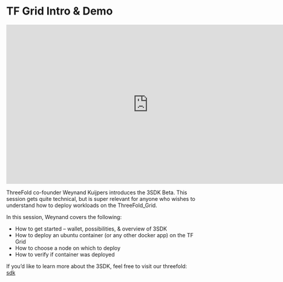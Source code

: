 # TF Grid Intro & Demo

<iframe width="750" height="421" src="https://www.youtube.com/embed/7m48_ERgxsg?start=25" frameborder="0" allow="accelerometer; autoplay; encrypted-media; gyroscope; picture-in-picture" allowfullscreen></iframe>

ThreeFold co-founder Weynand Kuijpers introduces the 3SDK Beta. This session gets quite technical, but is super relevant for anyone who wishes to understand how to deploy workloads on the ThreeFold_Grid.

In this session, Weynand covers the following:

- How to get started – wallet, possibilities, & overview of 3SDK
- How to deploy an ubuntu container (or any other docker app) on the TF Grid
- How to choose a node on which to deploy
- How to verify if container was deployed

If you’d like to learn more about the 3SDK, feel free to visit our threefold: [sdk](sdk:sdk_home)